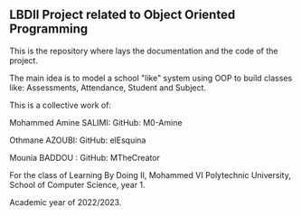 ## LBDII Project related to Object Oriented Programming
This is the repository where lays the documentation and the code of the project.



The main idea is to model a school "like" system using OOP to build classes like: Assessments, Attendance, Student and Subject.

This is a collective work of:


 Mohammed Amine SALIMI: GitHub: M0-Amine 


Othmane AZOUBI: GitHub: elEsquina


Mounia BADDOU : GitHub: MTheCreator




For the class of Learning By Doing II, Mohammed VI Polytechnic University, School of Computer Science, year 1.

Academic year of 2022/2023.
